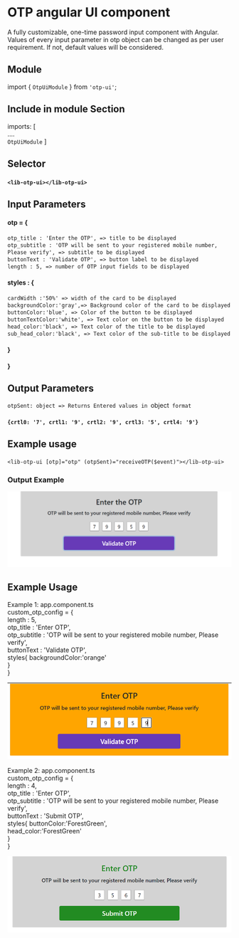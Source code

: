 # OTP angular UI component 
 A fully customizable, one-time password input component with Angular.  
 Values of every input parameter in otp object can be changed as per user requirement. If not, default values will be considered.

## Module
import { `OtpUiModule` } from `'otp-ui'`;

## Include in module Section
imports: [  
    ....  
`OtpUiModule`
 ]

## Selector

#### `<lib-otp-ui></lib-otp-ui>`

## Input Parameters
 #### otp = {   
    otp_title : 'Enter the OTP', => title to be displayed 
    otp_subtitle : 'OTP will be sent to your registered mobile number, Please verify', => subtitle to be displayed 
    buttonText : 'Validate OTP', => button label to be displayed 
    length : 5, => number of OTP input fields to be displayed 
   #### styles : {
    cardWidth :'50%' => width of the card to be displayed 
    backgroundColor:'gray',=> Background color of the card to be displayed 
    buttonColor:'blue', => Color of the button to be displayed 
    buttonTextColor:'white', => Text color on the button to be displayed 
    head_color:'black', => Text color of the title to be displayed 
    sub_head_color:'black', => Text color of the sub-title to be displayed
  #### }  
  #### }

## Output Parameters
 `otpSent: object => Returns Entered values in `object` format`

#### `{crtl0: '7', crtl1: '9', crtl2: '9', crtl3: '5', crtl4: '9'}`

## Example usage
 `<lib-otp-ui [otp]="otp" (otpSent)="receiveOTP($event)"></lib-otp-ui>`


### Output Example

![alt text](https://github.com/sivasankula/OtpWorks/blob/07eb06867b2a131844804d7c12ff303edf60f4f7/projects/otp-ui/newOtpUI.PNG?raw=true)


## Example Usage
Example 1: app.component.ts  
 custom_otp_config = {  
    length : 5,  
    otp_title : 'Enter OTP',  
    otp_subtitle : 'OTP will be sent to your registered mobile number, Please verify',  
    buttonText : 'Validate OTP',  
   styles{
    backgroundColor:'orange'  
    }   
    }   

  
![alt text](https://github.com/sivasankula/OtpWorks/blob/59bd29eaa8aa95a2745ab874c7a6aab1ef5e8636/projects/otp-ui/customorage.PNG?raw=true)


Example 2: app.component.ts  
 custom_otp_config = {  
   length : 4,  
   otp_title : 'Enter OTP',  
   otp_subtitle : 'OTP will be sent to your registered mobile number, Please verify',  
   buttonText : 'Submit OTP',  
  styles{
     buttonColor:'ForestGreen',  
     head_color:'ForestGreen'  
     }  
  }  

  
![alt text](https://github.com/sivasankula/OtpWorks/blob/59bd29eaa8aa95a2745ab874c7a6aab1ef5e8636/projects/otp-ui/example2.PNG?raw=true)
